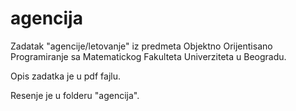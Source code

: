 # agencija

Zadatak "agencije/letovanje" iz predmeta Objektno Orijentisano Programiranje sa Matematickog Fakulteta Univerziteta u Beogradu.

Opis zadatka je u pdf fajlu.

Resenje je u folderu "agencija".
